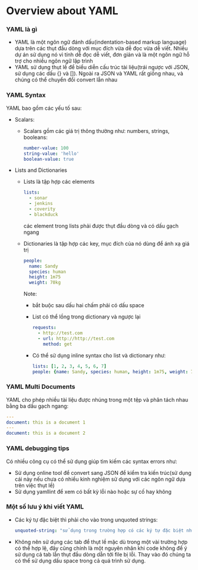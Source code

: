 # Overview about YAML

### YAML là gì

* YAML là một ngôn ngữ đánh dấu(indentation-based markup language) dựa trên các thụt đầu dòng với mục đích vừa dễ đọc vừa dễ viết. Nhiều dự án sử dụng nó vì tính dễ đọc dễ viết, đơn giản và là một ngôn ngữ hỗ trợ cho nhiều ngôn ngữ lập trình
* YAML sử dụng thụt lề để biểu diễn cấu trúc tài liệu(trái ngược với JSON, sử dụng các dấu {} và []). Ngoài ra JSON và YAML rất giống nhau, và chúng có thể chuyển đổi convert lẫn nhau

### YAML Syntax

YAML bao gồm các yếu tố sau:

* Scalars:

  * Scalars gồm các giá trị thông thường như: numbers, strings, booleans:

    ```yaml
    number-value: 100
    string-value: 'hello'
    boolean-value: true
    ```

    

* Lists and Dictionaries

  * Lists là tập hợp các elements

    ```yaml
    lists:
      - sonar
      - jenkins
      - coverity
      - blackduck
    ```

    các element trong lists phải được thụt đầu dòng và có dấu gạch ngang

  * Dictionaries là tập hợp các key, mục đích của nó dùng để ánh xạ giá trị

    ```yaml
    people:
      name: Sandy
      species: human
      height: 1m75
      weight: 70kg
    ```

    Note:

    * bắt buộc sau dấu hai chấm phải có dấu space

    * List có thể lồng trong dictionary và ngược lại

      ```yaml
      requests:
        - http://test.com
        - url: http://http://test.com
          method: get
      ```

    * Có thể sử dụng inline syntax cho list và dictionary như:

      ``` yaml
      lists: [1, 2, 3, 4, 5, 6, 7]
      people: {name: Sandy, species: human, height: 1m75, weight: 70kg}
      ```

### YAML Multi Documents

YAML cho phép nhiều tài liệu được nhúng trong một tệp và phân tách nhau bằng ba dấu gạch ngang:

```yaml
---
document: this is a document 1
---
document: this is a document 2
```

### YAML debugging tips

Có nhiều công cụ có thể sử dụng giúp tìm kiếm các syntax errors như:

* Sử dụng online tool để convert sang JSON để kiểm tra kiến trúc(sử dụng cái này nếu chưa có nhiều kinh nghiệm sử dụng với các ngôn ngữ dựa trên việc thụt lề)
* Sử dụng yamllint để xem có bất kỳ lỗi nào hoặc sự cố hay không

### Một số lưu ý khi viết YAML

* Các ký tự đặc biệt thì phải cho vào trong unquoted strings:

  ```yaml
  unquoted-string: "sử dụng trong trường hợp có các ký tự đặc biệt như là `[]{}:<>|"
  ```

* Không nên sử dụng các tab để thụt lề mặc dù trong một vài trường hợp có thể hợp lệ, đây cũng chính là một nguyên nhân khi code không để ý sử dụng cả tab lẫn thụt đầu dòng dẫn tới file bị lỗi. Thay vào đó chúng ta có thể sử dụng dấu space trong cả quá trình sử dụng.

